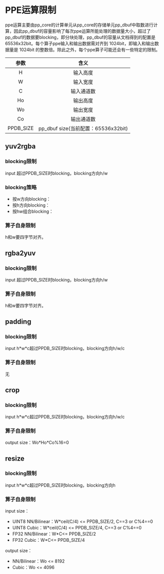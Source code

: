 # PPE运算限制

​		ppe运算主要由pp_core的计算单元从pp_core的存储单元pp_dbuf中取数进行计算，因此pp_dbuf的容量影响了每次ppe运算所能处理的数据量大小，超过了pp_dbuf的数据要blocking，即分块处理，pp_dbuf的容量从文档得到的配置是65536x32bit。每个算子ppe输入和输出数据需对齐到 1024bit，即输入和输出数据量是 1024bit 的整数倍。除此之外，每个ppe算子可能还会有一些特定的限制。

|   参数    |                含义                 |
| :-------: | :---------------------------------: |
|     H     |              输入高度               |
|     W     |              输入宽度               |
|     C     |             输入通道数              |
|    Ho     |              输出高度               |
|    Wo     |              输出宽度               |
|    Co     |             输出通道数              |
| PPDB_SIZE | pp_dbuf size(当前配置：65536x32bit) |



## yuv2rgba

### blocking限制

input 超过PPDB_SIZE时blocking，blocking方向h/w

### blocking策略

- 按w方向blocking：
- 按h方向blocking：
- 按hw组合blocking：

### 算子自身限制

h和w要四字节对齐。



## rgba2yuv

### blocking限制

input 超过PPDB_SIZE时blocking，blocking方向h/w

### 算子自身限制

h和w要四字节对齐。



## padding

### blocking限制

input h\*w\*c超过PPDB_SIZE时blocking，blocking方向h/w/c

### 算子自身限制

无



## crop

### blocking限制

input h\*w\*c超过PPDB_SIZE时blocking，blocking方向h/w/c

### 算子自身限制

output size：Wo\*Ho\*Co%16=0




## resize

### blocking限制

input h\*w\*c超过PPDB_SIZE时blocking，blocking方向h

### 算子自身限制

input size：

- UINT8 NN/Bilinear：W*ceil(C/4) <= PPDB_SIZE/2, C==3 or C%4==0
- UINT8 Cubic：W*ceil(C/4) <= PPDB_SIZE/4, C==3 or C%4==0
- FP32 NN/Bilinear：W*C<= PPDB_SIZE/2
- FP32 Cubic：W*C<= PPDB_SIZE/4

output size：

- NN/Bilinear：Wo <= 8192
- Cubic：Wo <= 4096



